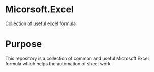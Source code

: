 # Micorsoft.Excel
Collection of useful excel formula

# Purpose
This repository is a collection of common and useful Microsoft Excel formula which helps the automation of sheet work
